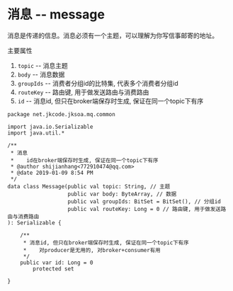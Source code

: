 # 消息 -- message
消息是传递的信息。消息必须有一个主题，可以理解为你写信事邮寄的地址。

主要属性

1. `topic` -- 消息主题
2. `body` -- 消息数据
3. `groupIds` -- 消费者分组id的比特集, 代表多个消费者分组id
4. `routeKey` -- 路由键, 用于做发送路由与消费路由
5. `id` -- 消息id, 但只在broker端保存时生成, 保证在同一个topic下有序

```
package net.jkcode.jksoa.mq.common

import java.io.Serializable
import java.util.*

/**
 * 消息
 *    id在broker端保存时生成, 保证在同一个topic下有序
 * @author shijianhang<772910474@qq.com>
 * @date 2019-01-09 8:54 PM
 */
data class Message(public val topic: String, // 主题
                   public var body: ByteArray, // 数据
                   public val groupIds: BitSet = BitSet(), // 分组id
                   public val routeKey: Long = 0 // 路由键, 用于做发送路由与消费路由
): Serializable {

    /**
     * 消息id, 但只在broker端保存时生成, 保证在同一个topic下有序
     *    对producer是无用的, 对broker+consumer有用
     */
    public var id: Long = 0
        protected set

}
```